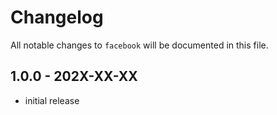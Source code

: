# Changelog

All notable changes to `facebook` will be documented in this file.

## 1.0.0 - 202X-XX-XX

- initial release

